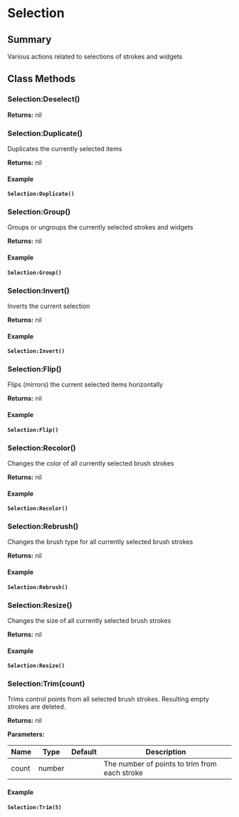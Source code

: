 
# Selection

## Summary
Various actions related to selections of strokes and widgets



## Class Methods

        
### Selection:Deselect()



**Returns:** nil 






### Selection:Duplicate()

Duplicates the currently selected items

**Returns:** nil 




#### Example

<pre class="language-lua"><code class="lang-lua"><strong>Selection:Duplicate()</strong></code></pre>




### Selection:Group()

Groups or ungroups the currently selected strokes and widgets

**Returns:** nil 




#### Example

<pre class="language-lua"><code class="lang-lua"><strong>Selection:Group()</strong></code></pre>




### Selection:Invert()

Inverts the current selection

**Returns:** nil 




#### Example

<pre class="language-lua"><code class="lang-lua"><strong>Selection:Invert()</strong></code></pre>




### Selection:Flip()

Flips (mirrors) the current selected items horizontally

**Returns:** nil 




#### Example

<pre class="language-lua"><code class="lang-lua"><strong>Selection:Flip()</strong></code></pre>




### Selection:Recolor()

Changes the color of all currently selected brush strokes

**Returns:** nil 




#### Example

<pre class="language-lua"><code class="lang-lua"><strong>Selection:Recolor()</strong></code></pre>




### Selection:Rebrush()

Changes the brush type for all currently selected brush strokes

**Returns:** nil 




#### Example

<pre class="language-lua"><code class="lang-lua"><strong>Selection:Rebrush()</strong></code></pre>




### Selection:Resize()

Changes the size of all currently selected brush strokes

**Returns:** nil 




#### Example

<pre class="language-lua"><code class="lang-lua"><strong>Selection:Resize()</strong></code></pre>




### Selection:Trim(count)

Trims control points from all selected brush strokes. Resulting empty strokes are deleted.

**Returns:** nil 


**Parameters:**

<table data-full-width="false">
<thead><tr><th>Name</th><th>Type</th><th>Default</th><th>Description</th></tr></thead>
<tbody><tr><td>count</td><td>number</td><td></td><td>The number of points to trim from each stroke</td></tr></tbody></table>




#### Example

<pre class="language-lua"><code class="lang-lua"><strong>Selection:Trim(5)</strong></code></pre>



    

